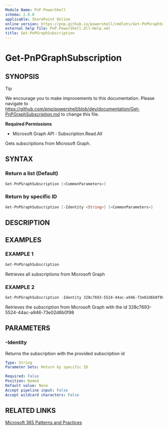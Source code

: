 ```yaml
---
Module Name: PnP.PowerShell
schema: 2.0.0
applicable: SharePoint Online
online version: https://pnp.github.io/powershell/cmdlets/Get-PnPGraphSubscription.html
external help file: PnP.PowerShell.dll-Help.xml
title: Get-PnPGraphSubscription
---
```

  
# Get-PnPGraphSubscription

## SYNOPSIS

> [!TIP]
> We encourage you to make improvements to this documentation. Please navigate to https://github.com/pnp/powershell/blob/dev/documentation/Get-PnPGraphSubscription.md to change this file.


**Required Permissions**

  * Microsoft Graph API : Subscription.Read.All

Gets subscriptions from Microsoft Graph.

## SYNTAX

### Return a list (Default)
```powershell
Get-PnPGraphSubscription [<CommonParameters>]
```

### Return by specific ID
```powershell
Get-PnPGraphSubscription [-Identity <String>] [<CommonParameters>]
```

## DESCRIPTION

## EXAMPLES

### EXAMPLE 1
```powershell
Get-PnPGraphSubscription
```

Retrieves all subscriptions from Microsoft Graph

### EXAMPLE 2
```powershell
Get-PnPGraphSubscription -Identity 328c7693-5524-44ac-a946-73e02d6b0f98
```

Retrieves the subscription from Microsoft Graph with the id 328c7693-5524-44ac-a946-73e02d6b0f98

## PARAMETERS

### -Identity
Returns the subscription with the provided subscription id

```yaml
Type: String
Parameter Sets: Return by specific ID

Required: False
Position: Named
Default value: None
Accept pipeline input: False
Accept wildcard characters: False
```

## RELATED LINKS

[Microsoft 365 Patterns and Practices](https://aka.ms/m365pnp)


